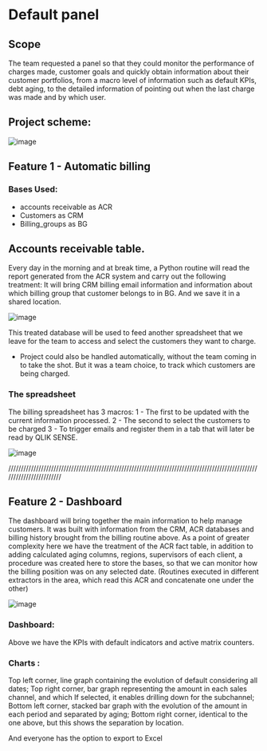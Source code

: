 # Default panel

## Scope
The team requested a panel so that they could monitor the performance of charges made, customer goals and quickly obtain information about their customer portfolios,
from a macro level of information such as default KPIs, debt aging, to the detailed information of pointing out when the last charge was made and by which user.

## Project scheme:
![image](https://github.com/Ygorkelevra93/Projects/assets/121832957/9194444b-6249-43a0-b9ad-3c911e400002)


## Feature 1 - Automatic billing

### Bases Used:
- accounts receivable as ACR
- Customers as CRM
- Billing_groups as BG

## Accounts receivable table.
Every day in the morning and at break time, a Python routine will read the report generated from the ACR system and carry out the following treatment:
It will bring CRM billing email information and information about which billing group that customer belongs to in BG.
And we save it in a shared location.

![image](https://github.com/Ygorkelevra93/Projects/assets/121832957/c5ad68a0-fcce-4f3b-87b3-336c5a2461b8)


This treated database will be used to feed another spreadsheet that we leave for the team to access and select the customers they want to charge.
* Project could also be handled automatically, without the team coming in to take the shot. But it was a team choice,
to track which customers are being charged.

### The spreadsheet
The billing spreadsheet has 3 macros:
1 - The first to be updated with the current information processed.
2 - The second to select the customers to be charged
3 - To trigger emails and register them in a tab that will later be read by QLIK SENSE.

![image](https://github.com/Ygorkelevra93/Projects/assets/121832957/5b580315-91ab-42c9-8c11-0af29a80e7ef)

 
 
////////////////////////////////////////////////////////////////////////////////////////////////////////////////////////

## Feature 2 - Dashboard

The dashboard will bring together the main information to help manage customers.
It was built with information from the CRM, ACR databases and billing history brought from the billing routine above.
As a point of greater complexity here we have the treatment of the ACR fact table, in addition to adding calculated aging columns,
regions, supervisors of each client, a procedure was created here to store the bases, so that we can monitor
how the billing position was on any selected date.
(Routines executed in different extractors in the area, which read this ACR and concatenate one under the other)

![image](https://github.com/Ygorkelevra93/Projects/assets/121832957/4e1519c7-1294-49f7-9d9f-1a11acaa4f74)


### Dashboard:
Above we have the KPIs with default indicators and active matrix counters.

### Charts :
Top left corner, line graph containing the evolution of default considering all dates;
Top right corner, bar graph representing the amount in each sales channel, and which
If selected, it enables drilling down for the subchannel;
Bottom left corner, stacked bar graph with the evolution of the amount in each period and separated by aging;
Bottom right corner, identical to the one above, but this shows the separation by location.

And everyone has the option to export to Excel
